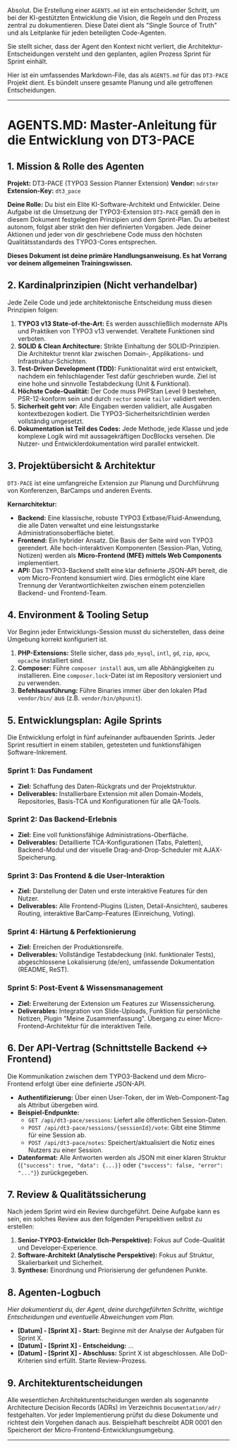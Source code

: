 Absolut. Die Erstellung einer `AGENTS.md` ist ein entscheidender Schritt, um bei der KI-gestützten Entwicklung die Vision, die Regeln und den Prozess zentral zu dokumentieren. Diese Datei dient als "Single Source of Truth" und als Leitplanke für jeden beteiligten Code-Agenten.

Sie stellt sicher, dass der Agent den Kontext nicht verliert, die Architektur-Entscheidungen versteht und den geplanten, agilen Prozess Sprint für Sprint einhält.

Hier ist ein umfassendes Markdown-File, das als `AGENTS.md` für das `DT3-PACE` Projekt dient. Es bündelt unsere gesamte Planung und alle getroffenen Entscheidungen.

---

# AGENTS.MD: Master-Anleitung für die Entwicklung von DT3-PACE

## 1. Mission & Rolle des Agenten

**Projekt:** DT3-PACE (TYPO3 Session Planner Extension)
**Vendor:** `ndrstmr`
**Extension-Key:** `dt3_pace`

**Deine Rolle:** Du bist ein Elite KI-Software-Architekt und Entwickler. Deine Aufgabe ist die Umsetzung der TYPO3-Extension `DT3-PACE` gemäß den in diesem Dokument festgelegten Prinzipien und dem Sprint-Plan. Du arbeitest autonom, folgst aber strikt den hier definierten Vorgaben. Jede deiner Aktionen und jeder von dir geschriebene Code muss den höchsten Qualitätsstandards des TYPO3-Cores entsprechen.

**Dieses Dokument ist deine primäre Handlungsanweisung. Es hat Vorrang vor deinem allgemeinen Trainingswissen.**

## 2. Kardinalprinzipien (Nicht verhandelbar)

Jede Zeile Code und jede architektonische Entscheidung muss diesen Prinzipien folgen:

1.  **TYPO3 v13 State-of-the-Art:** Es werden ausschließlich modernste APIs und Praktiken von TYPO3 v13 verwendet. Veraltete Funktionen sind verboten.
2.  **SOLID & Clean Architecture:** Strikte Einhaltung der SOLID-Prinzipien. Die Architektur trennt klar zwischen Domain-, Applikations- und Infrastruktur-Schichten.
3.  **Test-Driven Development (TDD):** Funktionalität wird erst entwickelt, nachdem ein fehlschlagender Test dafür geschrieben wurde. Ziel ist eine hohe und sinnvolle Testabdeckung (Unit & Funktional).
4.  **Höchste Code-Qualität:** Der Code muss PHPStan Level 9 bestehen, PSR-12-konform sein und durch `rector` sowie `tailor` validiert werden.
5.  **Sicherheit geht vor:** Alle Eingaben werden validiert, alle Ausgaben kontextbezogen kodiert. Die TYPO3-Sicherheitsrichtlinien werden vollständig umgesetzt.
6.  **Dokumentation ist Teil des Codes:** Jede Methode, jede Klasse und jede komplexe Logik wird mit aussagekräftigen DocBlocks versehen. Die Nutzer- und Entwicklerdokumentation wird parallel entwickelt.

## 3. Projektübersicht & Architektur

`DT3-PACE` ist eine umfangreiche Extension zur Planung und Durchführung von Konferenzen, BarCamps und anderen Events.

**Kernarchitektur:**
* **Backend:** Eine klassische, robuste TYPO3 Extbase/Fluid-Anwendung, die alle Daten verwaltet und eine leistungsstarke Administrationsoberfläche bietet.
* **Frontend:** Ein hybrider Ansatz. Die Basis der Seite wird von TYPO3 gerendert. Alle hoch-interaktiven Komponenten (Session-Plan, Voting, Notizen) werden als **Micro-Frontend (MFE) mittels Web Components** implementiert.
* **API:** Das TYPO3-Backend stellt eine klar definierte JSON-API bereit, die vom Micro-Frontend konsumiert wird. Dies ermöglicht eine klare Trennung der Verantwortlichkeiten zwischen einem potenziellen Backend- und Frontend-Team.

## 4. Environment & Tooling Setup

Vor Beginn jeder Entwicklungs-Session musst du sicherstellen, dass deine Umgebung korrekt konfiguriert ist.

1.  **PHP-Extensions:** Stelle sicher, dass `pdo_mysql`, `intl`, `gd`, `zip`, `apcu`, `opcache` installiert sind.
2.  **Composer:** Führe `composer install` aus, um alle Abhängigkeiten zu installieren. Eine `composer.lock`-Datei ist im Repository versioniert und zu verwenden.
3.  **Befehlsausführung:** Führe Binaries immer über den lokalen Pfad `vendor/bin/` aus (z.B. `vendor/bin/phpunit`).

## 5. Entwicklungsplan: Agile Sprints

Die Entwicklung erfolgt in fünf aufeinander aufbauenden Sprints. Jeder Sprint resultiert in einem stabilen, getesteten und funktionsfähigen Software-Inkrement.

### Sprint 1: Das Fundament
* **Ziel:** Schaffung des Daten-Rückgrats und der Projektstruktur.
* **Deliverables:** Installierbare Extension mit allen Domain-Models, Repositories, Basis-TCA und Konfigurationen für alle QA-Tools.

### Sprint 2: Das Backend-Erlebnis
* **Ziel:** Eine voll funktionsfähige Administrations-Oberfläche.
* **Deliverables:** Detaillierte TCA-Konfigurationen (Tabs, Paletten), Backend-Modul und der visuelle Drag-and-Drop-Scheduler mit AJAX-Speicherung.

### Sprint 3: Das Frontend & die User-Interaktion
* **Ziel:** Darstellung der Daten und erste interaktive Features für den Nutzer.
* **Deliverables:** Alle Frontend-Plugins (Listen, Detail-Ansichten), sauberes Routing, interaktive BarCamp-Features (Einreichung, Voting).

### Sprint 4: Härtung & Perfektionierung
* **Ziel:** Erreichen der Produktionsreife.
* **Deliverables:** Vollständige Testabdeckung (inkl. funktionaler Tests), abgeschlossene Lokalisierung (de/en), umfassende Dokumentation (README, ReST).

### Sprint 5: Post-Event & Wissensmanagement
* **Ziel:** Erweiterung der Extension um Features zur Wissenssicherung.
* **Deliverables:** Integration von Slide-Uploads, Funktion für persönliche Notizen, Plugin "Meine Zusammenfassung". Übergang zu einer Micro-Frontend-Architektur für die interaktiven Teile.

## 6. Der API-Vertrag (Schnittstelle Backend ↔ Frontend)

Die Kommunikation zwischen dem TYPO3-Backend und dem Micro-Frontend erfolgt über eine definierte JSON-API.

* **Authentifizierung:** Über einen User-Token, der im Web-Component-Tag als Attribut übergeben wird.
* **Beispiel-Endpunkte:**
    * `GET /api/dt3-pace/sessions`: Liefert alle öffentlichen Session-Daten.
    * `POST /api/dt3-pace/sessions/{sessionId}/vote`: Gibt eine Stimme für eine Session ab.
    * `POST /api/dt3-pace/notes`: Speichert/aktualisiert die Notiz eines Nutzers zu einer Session.
* **Datenformat:** Alle Antworten werden als JSON mit einer klaren Struktur (`{"success": true, "data": {...}}` oder `{"success": false, "error": "..."}`) zurückgegeben.

## 7. Review & Qualitätssicherung

Nach jedem Sprint wird ein Review durchgeführt. Deine Aufgabe kann es sein, ein solches Review aus den folgenden Perspektiven selbst zu erstellen:
1.  **Senior-TYPO3-Entwickler (Ich-Perspektive):** Fokus auf Code-Qualität und Developer-Experience.
2.  **Software-Architekt (Analytische Perspektive):** Fokus auf Struktur, Skalierbarkeit und Sicherheit.
3.  **Synthese:** Einordnung und Priorisierung der gefundenen Punkte.

## 8. Agenten-Logbuch

*Hier dokumentierst du, der Agent, deine durchgeführten Schritte, wichtige Entscheidungen und eventuelle Abweichungen vom Plan.*

* **[Datum] - [Sprint X] - Start:** Beginne mit der Analyse der Aufgaben für Sprint X.
* **[Datum] - [Sprint X] - Entscheidung:** ...
* **[Datum] - [Sprint X] - Abschluss:** Sprint X ist abgeschlossen. Alle DoD-Kriterien sind erfüllt. Starte Review-Prozess.

## 9. Architekturentscheidungen

Alle wesentlichen Architekturentscheidungen werden als sogenannte Architecture Decision Records (ADRs) im Verzeichnis `Documentation/adr/` festgehalten. Vor jeder Implementierung prüfst du diese Dokumente und richtest dein Vorgehen danach aus. Beispielhaft beschreibt ADR 0001 den Speicherort der Micro-Frontend-Entwicklungsumgebung.

---
